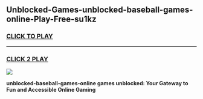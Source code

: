 
## Unblocked-Games-unblocked-baseball-games-online-Play-Free-su1kz
<h3>
<a href="https://premium76.site?title=unblocked-baseball-games-online&ref=22A">CLICK TO PLAY</a></h3>
<hr>

<h3>
<a href="https://premium76.site?title=unblocked-baseball-games-online&ref=22A">CLICK 2 PLAY</a>
  
</h3>

<a href="https://premium76.site?title=unblocked-baseball-games-online&ref=22A"><img src="https://clearcache.store/games.png"></a>


**unblocked-baseball-games-online games unblocked: Your Gateway to Fun and Accessible Online Gaming**
